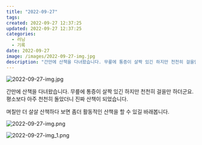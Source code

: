```yaml
---
title: "2022-09-27"
tags:
created: 2022-09-27 12:37:25
updated: 2022-09-27 12:37:25
categories:
  - 러닝
  - 기록
date: 2022-09-27
image: /images/2022-09-27-img.jpg
description: "간만에 산책을 다녀왔습니다. 무릎에 통증이 살짝 있긴 하지만 천천히 걸을만 하더군요. 평소보다 아주 천천히 돌았더니 진짜 산책이 되었습니다. 며칠만 더 살살 산책하다 보면 좀더 활동적인 산책을 할 수 있길 바래봅니다."
---
```


![2022-09-27-img.jpg](/images/2022-09-27-img.jpg)
 
 

간만에 산책을 다녀왔습니다. 무릎에 통증이 살짝 있긴 하지만 천천히 걸을만 하더군요. 평소보다 아주 천천히 돌았더니 진짜 산책이 되었습니다.

며칠만 더 살살 산책하다 보면 좀더 활동적인 산책을 할 수 있길 바래봅니다.

 
 ![2022-09-27-img.png](/images/2022-09-27-img.png)
 
 

 
 ![2022-09-27-img_1.png](/images/2022-09-27-img_1.png)
